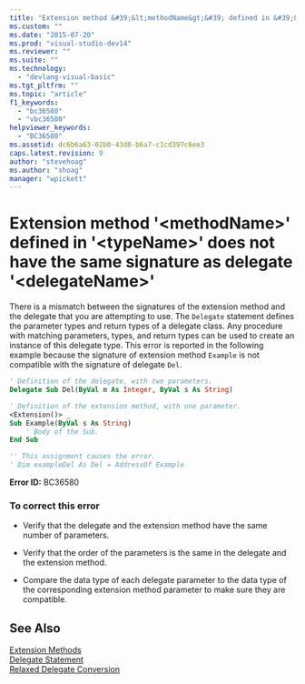 ```yaml
---
title: "Extension method &#39;&lt;methodName&gt;&#39; defined in &#39;&lt;typeName&gt;&#39; does not have the same signature as delegate &#39;&lt;delegateName&gt;&#39; | Microsoft Docs"
ms.custom: ""
ms.date: "2015-07-20"
ms.prod: "visual-studio-dev14"
ms.reviewer: ""
ms.suite: ""
ms.technology: 
  - "devlang-visual-basic"
ms.tgt_pltfrm: ""
ms.topic: "article"
f1_keywords: 
  - "bc36580"
  - "vbc36580"
helpviewer_keywords: 
  - "BC36580"
ms.assetid: dc6b6a63-02b0-43d8-b6a7-c1cd397c6ee3
caps.latest.revision: 9
author: "stevehoag"
ms.author: "shoag"
manager: "wpickett"
---
```

# Extension method &#39;&lt;methodName&gt;&#39; defined in &#39;&lt;typeName&gt;&#39; does not have the same signature as delegate &#39;&lt;delegateName&gt;&#39;
There is a mismatch between the signatures of the extension method and the delegate that you are attempting to use. The `Delegate` statement defines the parameter types and return types of a delegate class. Any procedure with matching parameters, types, and return types can be used to create an instance of this delegate type. This error is reported in the following example because the signature of extension method `Example` is not compatible with the signature of delegate `Del`.  
  
```vb  
' Definition of the delegate, with two parameters.  
Delegate Sub Del(ByVal m As Integer, ByVal s As String)  
```  
  
```vb  
' Definition of the extension method, with one parameter.  
<Extension()> _  
Sub Example(ByVal s As String)  
    ' Body of the Sub.  
End Sub  
```  
  
```vb  
'' This assignment causes the error.  
' Dim exampleDel As Del = AddressOf Example  
```  
  
 **Error ID:** BC36580  
  
### To correct this error  
  
-   Verify that the delegate and the extension method have the same number of parameters.  
  
-   Verify that the order of the parameters is the same in the delegate and the extension method.  
  
-   Compare the data type of each delegate parameter to the data type of the corresponding extension method parameter to make sure they are compatible.  
  
## See Also  
 [Extension Methods](../../visual-basic/programming-guide/language-features/procedures/extension-methods.md)   
 [Delegate Statement](../../visual-basic/language-reference/statements/delegate-statement.md)   
 [Relaxed Delegate Conversion](../../visual-basic/programming-guide/language-features/delegates/relaxed-delegate-conversion.md)